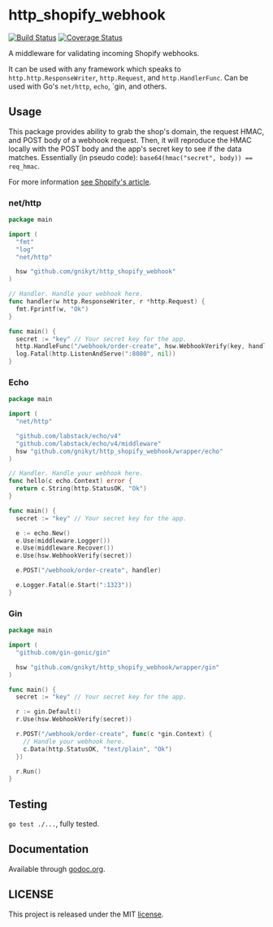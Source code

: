# http_shopify_webhook

[![Build Status](https://secure.travis-ci.org/gnikyt/http_shopify_webhook.png?branch=master)](http://travis-ci.org/gnikyt/http_shopify_webhook)
[![Coverage Status](https://coveralls.io/repos/github/gnikyt/http_shopify_webhook/badge.svg?branch=master)](https://coveralls.io/github/gnikyt/http_shopify_webhook?branch=master)

A middleware for validating incoming Shopify webhooks.

It can be used with any framework which speaks to `http.http.ResponseWriter`, `http.Request`, and `http.HandlerFunc`. Can be used with Go's `net/http`, `echo`, `gin, and others.

## Usage

This package provides ability to grab the shop's domain, the request HMAC, and POST body of a webhook request. Then, it will reproduce the HMAC locally with the POST body and the app's secret key to see if the data matches. Essentially (in pseudo code): `base64(hmac("secret", body)) == req_hmac`.

For more information [see Shopify's article](https://help.shopify.com/en/api/getting-started/webhooks).

### net/http

```go
package main

import (
  "fmt"
  "log"
  "net/http"

  hsw "github.com/gnikyt/http_shopify_webhook"
)

// Handler. Handle your webhook here.
func handler(w http.ResponseWriter, r *http.Request) {
  fmt.Fprintf(w, "Ok")
}

func main() {
  secret := "key" // Your secret key for the app.
  http.HandleFunc("/webhook/order-create", hsw.WebhookVerify(key, handler))
  log.Fatal(http.ListenAndServe(":8080", nil))
}
```

### Echo

```go
package main

import (
  "net/http"

  "github.com/labstack/echo/v4"
  "github.com/labstack/echo/v4/middleware"
  hsw "github.com/gnikyt/http_shopify_webhook/wrapper/echo"
)

// Handler. Handle your webhook here.
func hello(c echo.Context) error {
  return c.String(http.StatusOK, "Ok")
}

func main() {
  secret := "key" // Your secret key for the app.

  e := echo.New()
  e.Use(middleware.Logger())
  e.Use(middleware.Recover())
  e.Use(hsw.WebhookVerify(secret))

  e.POST("/webhook/order-create", handler)

  e.Logger.Fatal(e.Start(":1323"))
}
```

### Gin

```go
package main

import (
  "github.com/gin-gonic/gin"

  hsw "github.com/gnikyt/http_shopify_webhook/wrapper/gin"
)

func main() {
  secret := "key" // Your secret key for the app.

  r := gin.Default()
  r.Use(hsw.WebhookVerify(secret))

  r.POST("/webhook/order-create", func(c *gin.Context) {
    // Handle your webhook here.
    c.Data(http.StatusOK, "text/plain", "Ok")
  })

  r.Run()
}
```

## Testing

`go test ./...`, fully tested.

## Documentation

Available through [godoc.org](https://godoc.org/github.com/gnikyt/http_shopify_webhook).

## LICENSE

This project is released under the MIT [license](https://github.com/gnikyt/http_shopify_webhook/blob/master/LICENSE).
